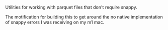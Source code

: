 Utilities for working with parquet files that don't require snappy.

The motification for building this to get around the no native implementation of snappy errors I was receiving on my m1 mac. 